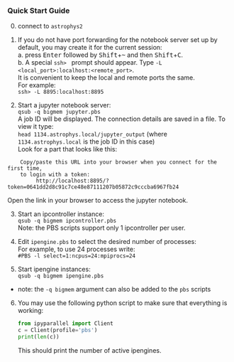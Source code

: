 ### Quick Start Guide

0. connect to `astrophys2`  

1. If you do not have port forwarding for the notebook server set up by default, 
  you may create it for the current session:  
  a. press <kbd>Enter</kbd> followed by <kbd>Shift</kbd>+<kbd>~</kbd> and then <kbd>Shift</kbd>+<kbd>C</kbd>.  
  b. A special `ssh> ` prompt should appear. Type `-L <local_port>:localhost:<remote_port>`.  
     It is convenient to keep the local and remote ports the same.  
     For example:  
     `ssh> -L 8895:localhost:8895`

2. Start a jupyter notebook server:  
  `qsub -q bigmem jupyter.pbs`  
  A job ID will be displayed.
  The connection details are saved in a file. To view it type:  
  `head 1134.astrophys.local/jupyter_output` (where `1134.astrophys.local` is the job ID in this case)  
  Look for a part that looks like this:  
  ```
      Copy/paste this URL into your browser when you connect for the first time,
      to login with a token:
           http://localhost:8895/?token=0641dd2d8c91c7ce48e87111207b05872c9cccba6967fb24
  ```  
  Open the link in your browser to access the jupyter notebook.

3. Start an ipcontroller instance:  
  `qsub -q bigmem ipcontroller.pbs`  
  Note: the PBS scripts support only 1 ipcontroller per user.
  
4. Edit `ipengine.pbs` to select the desired number of processes:  
  For example, to use 24 processes write:  
  `#PBS -l select=1:ncpus=24:mpiprocs=24`

5. Start ipengine instances:  
  `qsub -q bigmem ipengine.pbs`

  * note: the `-q bigmem` argument can also be added to the `pbs` scripts

6. You may use the following python script to make sure that everything is working:  
   ```python
   from ipyparallel import Client
   c = Client(profile='pbs')
   print(len(c))
   ```  
   This should print the number of active ipengines.
   
